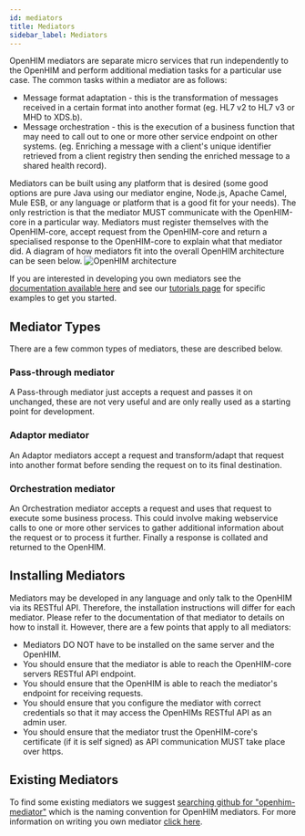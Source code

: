 ```yaml
---
id: mediators
title: Mediators
sidebar_label: Mediators
---
```


OpenHIM mediators are separate micro services that run independently to the OpenHIM and perform additional mediation tasks for a particular use case. The common tasks within a mediator are as follows:

- Message format adaptation - this is the transformation of messages received in a certain format into another format (eg. HL7 v2 to HL7 v3 or MHD to XDS.b).
- Message orchestration - this is the execution of a business function that may need to call out to one or more other service endpoint on other systems. (eg. Enriching a message with a client's unique identifier retrieved from a client registry then sending the enriched message to a shared health record).

Mediators can be built using any platform that is desired (some good options are pure Java using our mediator engine, Node.js, Apache Camel, Mule ESB, or any language or platform that is a good fit for your needs). The only restriction is that the mediator MUST communicate with the OpenHIM-core in a particular way. Mediators must register themselves with the OpenHIM-core, accept request from the OpenHIM-core and return a specialised response to the OpenHIM-core to explain what that mediator did. A diagram of how mediators fit into the overall OpenHIM architecture can be seen below. ![OpenHIM architecture](assets/mediators/mediators-overview.png)

If you are interested in developing you own mediators see the [documentation available here](../dev-guide/mediators.html) and see our [tutorials page](../tutorial/index.html 'Tutorials') for specific examples to get you started.

## Mediator Types

There are a few common types of mediators, these are described below.

### Pass-through mediator

A Pass-through mediator just accepts a request and passes it on unchanged, these are not very useful and are only really used as a starting point for development.

### Adaptor mediator

An Adaptor mediators accept a request and transform/adapt that request into another format before sending the request on to its final destination.

### Orchestration mediator

An Orchestration mediator accepts a request and uses that request to execute some business process. This could involve making webservice calls to one or more other services to gather additional information about the request or to process it further. Finally a response is collated and returned to the OpenHIM.

## Installing Mediators

Mediators may be developed in any language and only talk to the OpenHIM via its RESTful API. Therefore, the installation instructions will differ for each mediator. Please refer to the documentation of that mediator to details on how to install it. However, there are a few points that apply to all mediators:

- Mediators DO NOT have to be installed on the same server and the OpenHIM.
- You should ensure that the mediator is able to reach the OpenHIM-core servers RESTful API endpoint.
- You should ensure that the OpenHIM is able to reach the mediator's endpoint for receiving requests.
- You should ensure that you configure the mediator with correct credentials so that it may access the OpenHIMs RESTful API as an admin user.
- You should ensure that the mediator trust the OpenHIM-core's certificate (if it is self signed) as API communication MUST take place over https.

## Existing Mediators

To find some existing mediators we suggest [searching github for "openhim-mediator"](https://github.com/search?utf8=%E2%9C%93&q=%22openhim-mediator%22&type=Repositories&ref=searchresults) which is the naming convention for OpenHIM mediators. For more information on writing you own mediator [click here](../dev-guide/mediators.html).
